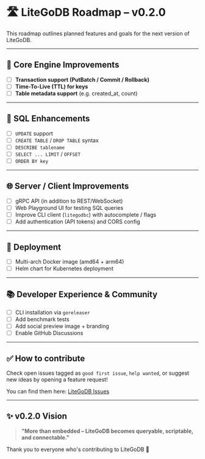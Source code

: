 # 🛣️ LiteGoDB Roadmap – v0.2.0

This roadmap outlines planned features and goals for the next version of LiteGoDB.

---

## 🔧 Core Engine Improvements

- [ ] **Transaction support (PutBatch / Commit / Rollback)**
- [ ] **Time-To-Live (TTL) for keys**
- [ ] **Table metadata support** (e.g. created_at, count)

---

## 🧠 SQL Enhancements

- [ ] `UPDATE` support
- [ ] `CREATE TABLE` / `DROP TABLE` syntax
- [ ] `DESCRIBE tablename`
- [ ] `SELECT ... LIMIT` / `OFFSET`
- [ ] `ORDER BY key`

---

## 🌐 Server / Client Improvements

- [ ] gRPC API (in addition to REST/WebSocket)
- [ ] Web Playground UI for testing SQL queries
- [ ] Improve CLI client (`litegodbc`) with autocomplete / flags
- [ ] Add authentication (API tokens) and CORS config

---

## 🐳 Deployment

- [ ] Multi-arch Docker image (amd64 + arm64)
- [ ] Helm chart for Kubernetes deployment

---

## 📚 Developer Experience & Community

- [ ] CLI installation via `goreleaser`
- [ ] Add benchmark tests
- [ ] Add social preview image + branding
- [ ] Enable GitHub Discussions

---

## ✅ How to contribute

Check open issues tagged as `good first issue`, `help wanted`, or suggest new ideas by opening a feature request!

You can find them here: [LiteGoDB Issues](https://github.com/rafaelmgr12/litegodb/issues)

---

## ✨ v0.2.0 Vision

> **"More than embedded – LiteGoDB becomes queryable, scriptable, and connectable."**

Thank you to everyone who's contributing to LiteGoDB 💛
